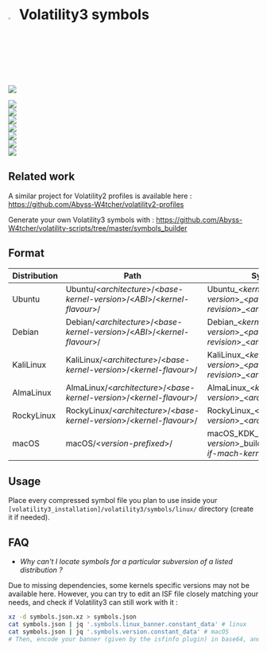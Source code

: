 # <img src="https://cdn-icons-png.flaticon.com/128/5088/5088992.png" width="3%" height="3%"> Volatility3 symbols

![](https://img.shields.io/badge/Symbols-6462-seagreen?style=flat-square)

![](https://img.shields.io/badge/Ubuntu%20kernels/amd64-3.13.0%20--%3E%206.5.0-dodgerblue?labelColor=lightsteelblue&style=for-the-badge&logo=ubuntu)  
![](https://img.shields.io/badge/Ubuntu%20kernels/i386-3.13.0%20--%3E%205.4.0-darkcyan?labelColor=lightsteelblue&style=for-the-badge&logo=ubuntu)  
![](https://img.shields.io/badge/Debian%20kernels/amd64-2.6.32%20--%3E%206.4.0-dodgerblue?labelColor=lightsteelblue&style=for-the-badge&logo=debian)  
![](https://img.shields.io/badge/KaliLinux%20kernels/amd64-3.18.0%20--%3E%206.5.0-darkcyan?labelColor=lightsteelblue&style=for-the-badge&logo=kalilinux)  
![](https://img.shields.io/badge/AlmaLinux%20kernels/amd64-4.18.0%20%7C%205.14.0-dodgerblue?labelColor=lightsteelblue&style=for-the-badge&logo=almalinux)  
![](https://img.shields.io/badge/RockyLinux%20kernels/amd64-4.18.0%20%7C%205.14.0-darkcyan?labelColor=lightsteelblue&style=for-the-badge&logo=rockylinux)  
![](https://img.shields.io/badge/macOS%20versions-10.6.3%20--%3E%2014.0-dimgray?labelColor=lightsteelblue&style=for-the-badge&logo=macos) 

## Related work 

A similar project for Volatility2 profiles is available here : https://github.com/Abyss-W4tcher/volatility2-profiles

Generate your own Volatility3 symbols with : https://github.com/Abyss-W4tcher/volatility-scripts/tree/master/symbols_builder

## Format

| Distribution | Path | Symbols | Example |
| ------------ | ---- | ------- | ------- |
| Ubuntu       | Ubuntu/<*architecture*>/<*base-kernel-version*>/<*ABI*>/<*kernel-flavour*>/ | Ubuntu\_<*kernel-version*>\_<*package-revision*>\_<*architecture*>.json.xz | Ubuntu/amd64/4.4.0/22/generic/Ubuntu\_4.4.0-22-generic\_4.4.0-22.40~14.04.1\_amd64.json.xz |
| Debian       | Debian/<*architecture*>/<*base-kernel-version*>/<*ABI*>/<*kernel-flavour*>/ | Debian\_<*kernel-version*>\_<*package-revision*>\_<*architecture*>.json.xz | Debian/amd64/3.1.0/1/Debian\_3.1.0-1-amd64\_3.1.1-1\_amd64.json.xz |
| KaliLinux       | KaliLinux/<*architecture*>/<*base-kernel-version*>/<*kernel-flavour*>/ | KaliLinux\_<*kernel-version*>\_<*package-revision*>\_<*architecture*>.json.xz | KaliLinux/amd64/5.2.0/KaliLinux\_5.2.0-kali2-amd64\_5.2.9-2kali1\_amd64.json.xz |
| AlmaLinux       | AlmaLinux/<*architecture*>/<*base-kernel-version*>/<*kernel-flavour*>/ | AlmaLinux\_<*kernel-version*>\_<*architecture*>.json.xz | AlmaLinux/x86\_64/4.18.0/AlmaLinux\_4.18.0-477.13.1.el8\_8\_x86\_64.json.xz |
| RockyLinux       | RockyLinux/<*architecture*>/<*base-kernel-version*>/<*kernel-flavour*>/ | RockyLinux\_<*kernel-version*>\_<*architecture*>.json.xz | RockyLinux/x86\_64/4.18.0/RockyLinux\_4.18.0-477.10.1.el8\_8\_x86\_64.json.xz |
| macOS       | macOS/<*version-prefixed*>/ | macOS\_KDK\_<*macOS-version*>\_build-<*build*>\_<*arch-if-mach-kernel*>.json.xz | macOS/14.0/macOS\_KDK\_14.0\_build-23A5257q.json.xz |

## Usage

Place every compressed symbol file you plan to use inside your `[volatility3_installation]/volatility3/symbols/linux/` directory (create it if needed).


## FAQ

- *Why can't I locate symbols for a particular subversion of a listed distribution ?*

Due to missing dependencies, some kernels specific versions may not be available here. However, you can try to edit an ISF file closely matching your needs, and check if Volatility3 can still work with it : 

```sh
xz -d symbols.json.xz > symbols.json
cat symbols.json | jq '.symbols.linux_banner.constant_data' # linux
cat symbols.json | jq '.symbols.version.constant_data' # macOS
# Then, encode your banner (given by the isfinfo plugin) in base64, and replace the one inside symbols.json with it.
```
